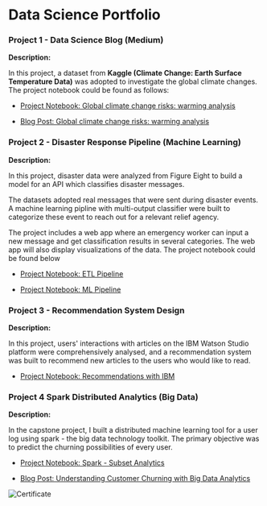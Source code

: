 # Data Science Portfolio

### Project 1 - Data Science Blog (Medium)

**Description:** 

In this project, a dataset from **Kaggle (Climate Change: Earth Surface Temperature Data)** was adopted to investigate the global climate changes. The project notebook could be found as follows:

* [Project Notebook: Global climate change risks: warming analysis](https://github.com/derekma666/Data_Sci_Portfolio/blob/a3da3d81aaed586300cf51a48586a38fb7f23fb4/Project%201-Data%20Science%20Blog/Climate.ipynb) 

* [Blog Post: Global climate change risks: warming analysis](https://derekma666.medium.com/global-climate-change-risks-warming-analysis-a20d3da93740)

### Project 2 - Disaster Response Pipeline (Machine Learning)

**Description:**

In this project, disaster data were analyzed from Figure Eight to build a model for an API which classifies disaster messages.

The datasets adopted real messages that were sent during disaster events. A machine learning pipline with multi-output classifier were built to categorize these event to reach out for a relevant relief agency.

The project includes a web app where an emergency worker can input a new message and get classification results in several categories. The web app will also display visualizations of the data. The project notebook could be found below

* [Project Notebook: ETL Pipeline](https://github.com/derekma666/Data_Sci_Portfolio/blob/a10dcffed486f438baa33a3874b8f95b3bec2077/Project%202-Disaster%20Response%20Pipeline/data/process_data.py)

* [Project Notebook: ML Pipeline](https://github.com/derekma666/Data_Sci_Portfolio/blob/a10dcffed486f438baa33a3874b8f95b3bec2077/Project%202-Disaster%20Response%20Pipeline/models/train_classifier.py)


### Project 3 - Recommendation System Design

**Description:**

In this project, users' interactions with articles on the IBM Watson Studio platform were comprehensively analysed, and a recommendation system was built to recommend new articles to the users who would like to read. 

* [Project Notebook: Recommendations with IBM](https://github.com/derekma666/Data_Sci_Portfolio/blob/c73615a531b6cb7786b2f5425b34be296e716825/Project%203-Recomendation%20Engines%20(IBM%20Watson%20Studio)/Recommendations_with_IBM.ipynb)

### Project 4 Spark Distributed Analytics (Big Data)

**Description:**

In the capstone project, I built a distributed machine learning tool for a user log using spark - the big data technology toolkit. The primary objective was to predict the churning possibilities of every user. 

* [Project Notebook: Spark - Subset Analytics](https://github.com/derekma666/Data_Sci_Portfolio/blob/c73615a531b6cb7786b2f5425b34be296e716825/Project%204-Sparkify/Sparkify.ipynb)

* [Blog Post: Understanding Customer Churning with Big Data Analytics](https://derekma666.medium.com/churn-prediction-in-sparkify-with-pyspark-2b1ad45db989)

![Certificate](https://user-images.githubusercontent.com/44194994/134960990-407f5ac3-b070-45b1-9de9-4784fc649c77.png)
